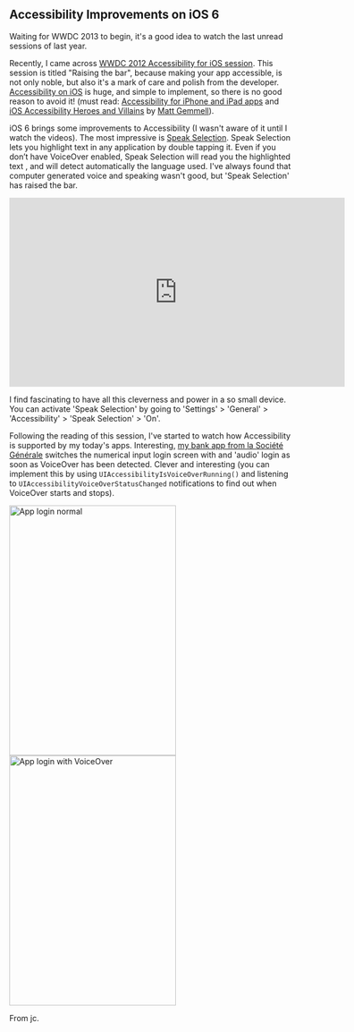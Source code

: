 ## Accessibility Improvements on iOS 6

Waiting for WWDC 2013 to begin, it's a good idea to watch the last unread sessions of last year.

Recently, I came across [WWDC 2012 Accessibility for iOS session][]. This session is titled "Raising the bar", because making your app accessible, is not only noble, but also it's a mark of care and polish from the developer. [Accessibility on iOS][] is huge, and simple to implement, so there is no good reason to avoid it! (must read: [Accessibility for iPhone and iPad apps][] and [iOS Accessibility Heroes and Villains][] by [Matt Gemmell][]).

iOS 6 brings some improvements to Accessibility (I wasn't aware of it until I watch the videos). The most impressive is [Speak Selection][]. Speak Selection lets you highlight text in any application by double tapping it. Even if you don’t have VoiceOver enabled, Speak Selection will read you the highlighted text
, and will detect automatically the language used. I've always found that computer generated voice and speaking wasn't good, but 'Speak Selection' has raised the bar.

<p align="center"><iframe src="http://player.vimeo.com/video/65652265?title=0&amp;byline=0&amp;portrait=0" width="600" height="338" frameborder="0" webkitAllowFullScreen mozallowfullscreen allowFullScreen></iframe></p>

I find fascinating to have all this cleverness and power in a so small device. You can activate 'Speak Selection' by going to 'Settings' > 'General' > 'Accessibility' > 'Speak Selection' > 'On'.

Following the reading of this session, I've started to watch how Accessibility is supported by my today's apps. Interesting, [my bank app from la Société Générale][] switches the numerical input login screen with and 'audio' login as soon as VoiceOver has been detected. Clever and interesting (you can implement this by using `UIAccessibilityIsVoiceOverRunning()` and listening to `UIAccessibilityVoiceOverStatusChanged` notifications to find out when VoiceOver starts and stops).

<p>
<img class="left" src="/2013/05/07/normal.png" alt="App login normal" width="298" height="447">
<img class= "right" src="/2013/05/07/voiceover.png" alt="App login with VoiceOver" width="298" height="447">
</p>

From jc.

[WWDC 2012 Accessibility for iOS session]: https://developer.apple.com/videos/wwdc/2012/?id=210
[Accessibility on iOS]: http://developer.apple.com/library/ios/documentation/UserExperience/Conceptual/iPhoneAccessibility/Introduction/Introduction.html#//apple_ref/doc/uid/TP40008785
[Speak Selection]: http://www.apple.com/accessibility/iphone/vision.html
[Accessibility for iPhone and iPad apps]: http://mattgemmell.com/2010/12/19/accessibility-for-iphone-and-ipad-apps/
[iOS Accessibility Heroes and Villains]: http://mattgemmell.com/2012/10/26/ios-accessibility-heroes-and-villains/
[Matt Gemmell]: https://twitter.com/mattgemmell
[my bank app from la Société Générale]: https://itunes.apple.com/fr/app/lappli-societe-generale/id376991016?mt=8
[App login normal]: normal.png
[App login with VoiceOver]: voiceover.png
